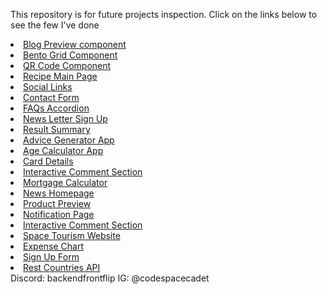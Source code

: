 This repository is for future projects inspection. Click on the links below to see the few I've done
<li><a href="https://backendfrontflip.github.io/spacecadetio/BPC-main/">Blog Preview component</a></li>
<li><a href="https://backendfrontflip.github.io/spacecadetio/Bentogrid/bento.html">Bento Grid Component</a></li>
<li><a href="https://backendfrontflip.github.io/spacecadetio/QCS/mobile.html">QR Code Component</a></li>
<li><a href="https://backendfrontflip.github.io/spacecadetio/Recipe-mainpage/recipe.html">Recipe Main Page</a></li>
<li><a href="https://backendfrontflip.github.io/spacecadetio/Socials/socials.html">Social Links</a></li>
<li><a href="https://backendfrontflip.github.io/spacecadetio/contact-form/contactform.html">Contact Form</a></li>
<li><a href="https://backendfrontflip.github.io/spacecadetio/faq-accordion-main/accordion.html">FAQs Accordion</a></li>
<li><a href="https://backendfrontflip.github.io/spacecadetio/newsletter-sign-up/index.html">News Letter Sign Up</a></li>
<li><a href="https://backendfrontflip.github.io/spacecadetio/result-summary/index.html">Result Summary</a></li>
<li><a href="https://backendfrontflip.github.io/spacecadetio/advice-generator-app-main/index.html">Advice Generator App</a></li>
<li><a href="https://backendfrontflip.github.io/spacecadetio/age-calculator-app-main/agecalc.html">Age Calculator App</a></li>
<li><a href="https://backendfrontflip.github.io/spacecadetio/card-details/card.html">Card Details</a></li>
<li><a href="https://backendfrontflip.github.io/spacecadetio/interactive-comments-section-main/index.html">Interactive Comment Section</a></li>
<li><a href="https://backendfrontflip.github.io/spacecadetio/mortgage-calculator/mortgagecalc.html">Mortgage Calculator</a></li>
<li><a href="https://backendfrontflip.github.io/spacecadetio/news-homepage/newshome.html">News Homepage</a></li>
<li><a href="https://backendfrontflip.github.io/spacecadetio/product-preview/pro.html">Product Preview</a></li>
<li><a href="https://backendfrontflip.github.io/spacecadetio/notifications-page-main/notifs.html">Notification Page</a></li>
<li><a href="https://backendfrontflip.github.io/spacecadetio/interactive-comments-section-main/index.html">Interactive Comment Section</a></li>
<li><a href="https://backendfrontflip.github.io/space-tourism-website/">Space Tourism Website</a></li>
<li><a href="https://backendfrontflip.github.io/expense-chart/">Expense Chart</a></li>
<li><a href="https://backendfrontflip.github.io/sign-up-form/">Sign Up Form</a></li>
<li><a href="https://backendfrontflip.github.io/rest-countries/">Rest Countries API</a></li>
Discord: backendfrontflip
IG: @codespacecadet
